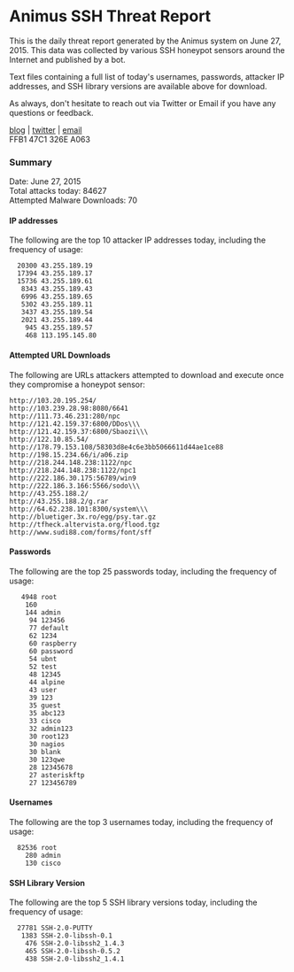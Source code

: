 # Animus SSH Threat Report

This is the daily threat report generated by the Animus system on June 27, 2015. This data was collected by various SSH honeypot sensors around the Internet and published by a bot.  

Text files containing a full list of today's usernames, passwords, attacker IP addresses, and SSH library versions are available above for download.  

As always, don't hesitate to reach out via Twitter or Email if you have any questions or feedback.  

[blog](http://morris.guru) | [twitter](https://twitter.com/andrew___morris) | [email](mailto:andrew@morris.guru)  
FFB1 47C1 326E A063  

### Summary

Date: June 27, 2015  
Total attacks today: 84627  
Attempted Malware Downloads: 70 

#### IP addresses
The following are the top 10 attacker IP addresses today, including the frequency of usage:
```
  20300 43.255.189.19
  17394 43.255.189.17
  15736 43.255.189.61
   8343 43.255.189.43
   6996 43.255.189.65
   5302 43.255.189.11
   3437 43.255.189.54
   2021 43.255.189.44
    945 43.255.189.57
    468 113.195.145.80
```

#### Attempted URL Downloads
The following are URLs attackers attempted to download and execute once they compromise a honeypot sensor:
```
http://103.20.195.254/
http://103.239.28.98:8080/6641
http://111.73.46.231:280/npc
http://121.42.159.37:6800/DDos\\\
http://121.42.159.37:6800/Sbaozi\\\
http://122.10.85.54/
http://178.79.153.108/58303d8e4c6e3bb5066611d44ae1ce88
http://198.15.234.66/i/a06.zip
http://218.244.148.238:1122/npc
http://218.244.148.238:1122/npc1
http://222.186.30.175:56789/win9
http://222.186.3.166:5566/sodo\\\
http://43.255.188.2/
http://43.255.188.2/g.rar
http://64.62.238.101:8300/system\\\
http://bluetiger.3x.ro/egg/psy.tar.gz
http://tfheck.altervista.org/flood.tgz
http://www.sudi88.com/forms/font/sff
```

#### Passwords
The following are the top 25 passwords today, including the frequency of usage:
```
   4948 root
    160 
    144 admin
     94 123456
     77 default
     62 1234
     60 raspberry
     60 password
     54 ubnt
     52 test
     48 12345
     44 alpine
     43 user
     39 123
     35 guest
     35 abc123
     33 cisco
     32 admin123
     30 root123
     30 nagios
     30 blank
     30 123qwe
     28 12345678
     27 asteriskftp
     27 123456789
```

#### Usernames
The following are the top 3 usernames today, including the frequency of usage:
```
  82536 root
    280 admin
    130 cisco
```

#### SSH Library Version
The following are the top 5 SSH library versions today, including the frequency of usage:
```
  27781 SSH-2.0-PUTTY
   1383 SSH-2.0-libssh-0.1
    476 SSH-2.0-libssh2_1.4.3
    465 SSH-2.0-libssh-0.5.2
    438 SSH-2.0-libssh2_1.4.1
```
